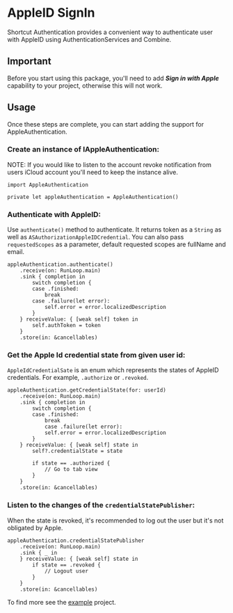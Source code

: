 # AppleID SignIn
Shortcut Authentication provides a convenient way to authenticate user with AppleID using AuthenticationServices and Combine.

## Important
Before you start using this package, you'll need to add **_Sign in with Apple_** capability to your project, otherwise this will not work.

## Usage
Once these steps are complete, you can start adding the support for AppleAuthentication.

### Create an instance of IAppleAuthentication:
NOTE: If you would like to listen to the account revoke notification from users iCloud account you'll need to keep the instance alive.

```
import AppleAuthentication
```

```
private let appleAuthentication = AppleAuthentication()
```
### Authenticate with AppleID:
Use `authenticate()` method to authenticate. It returns token as a `String` as well as `ASAuthorizationAppleIDCredential`. You can also pass `requestedScopes` as a parameter, default requested scopes are fullName and email.
```
appleAuthentication.authenticate()
    .receive(on: RunLoop.main)
    .sink { completion in
        switch completion {
        case .finished:
            break
        case .failure(let error):
            self.error = error.localizedDescription
        }
    } receiveValue: { [weak self] token in
        self.authToken = token
    }
    .store(in: &cancellables)
```
### Get the Apple Id credential state from given user id:
`AppleIdCredentialSate` is an enum which represents the states of AppleID credentials. For example,  `.authorize` or `.revoked`.
```
appleAuthentication.getCredentialState(for: userId)
    .receive(on: RunLoop.main)
    .sink { completion in
        switch completion {
        case .finished:
            break
            case .failure(let error):
            self.error = error.localizedDescription
        }
    } receiveValue: { [weak self] state in
        self?.credentialState = state

        if state == .authorized {
            // Go to tab view
        }
    }
    .store(in: &cancellables)
```
### Listen to the changes of the `credentialStatePublisher`:
When the state is revoked, it's recommended to log out the user but it's not obligated by Apple.
```
appleAuthentication.credentialStatePublisher
    .receive(on: RunLoop.main)
    .sink { _ in
    } receiveValue: { [weak self] state in
        if state == .revoked {
            // Logout user
        }
    }
    .store(in: &cancellables)
```

To find more see the [example](Example) project.
